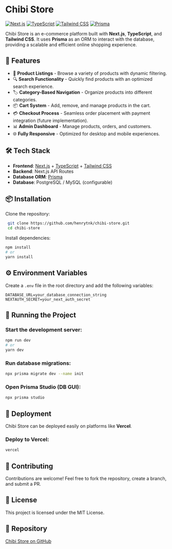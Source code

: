 # Chibi Store

[![Next.js](https://img.shields.io/badge/Next.js-13-blue)](https://nextjs.org/) [![TypeScript](https://img.shields.io/badge/TypeScript-4.9-blue)](https://www.typescriptlang.org/) [![Tailwind CSS](https://img.shields.io/badge/TailwindCSS-3-blue)](https://tailwindcss.com/) [![Prisma](https://img.shields.io/badge/Prisma-ORM-green)](https://www.prisma.io/)

Chibi Store is an e-commerce platform built with **Next.js**, **TypeScript**, and **Tailwind CSS**. It uses **Prisma** as an ORM to interact with the database, providing a scalable and efficient online shopping experience.

## 🚀 Features

- 🛒 **Product Listings** - Browse a variety of products with dynamic filtering.
- 🔍 **Search Functionality** - Quickly find products with an optimized search experience.
- 🏷 **Category-Based Navigation** - Organize products into different categories.
- 📦 **Cart System** - Add, remove, and manage products in the cart.
- 💳 **Checkout Process** - Seamless order placement with payment integration (future implementation).
- 📊 **Admin Dashboard** - Manage products, orders, and customers.
- 🌐 **Fully Responsive** - Optimized for desktop and mobile experiences.

## 🛠️ Tech Stack

- **Frontend**: [Next.js](https://nextjs.org/) + [TypeScript](https://www.typescriptlang.org/) + [Tailwind CSS](https://tailwindcss.com/)
- **Backend**: Next.js API Routes
- **Database ORM**: [Prisma](https://www.prisma.io/)
- **Database**: PostgreSQL / MySQL (configurable)

## 📦 Installation

Clone the repository:

```sh
 git clone https://github.com/henrytnk/chibi-store.git
 cd chibi-store
```

Install dependencies:

```sh
npm install
# or
yarn install
```

## ⚙️ Environment Variables

Create a `.env` file in the root directory and add the following variables:

```
DATABASE_URL=your_database_connection_string
NEXTAUTH_SECRET=your_next_auth_secret
```

## 🏃 Running the Project

### Start the development server:
```sh
npm run dev
# or
yarn dev
```

### Run database migrations:
```sh
npx prisma migrate dev --name init
```

### Open Prisma Studio (DB GUI):
```sh
npx prisma studio
```

## 🚀 Deployment

Chibi Store can be deployed easily on platforms like **Vercel**.

### Deploy to Vercel:
```sh
vercel
```

## 🤝 Contributing

Contributions are welcome! Feel free to fork the repository, create a branch, and submit a PR.

## 📜 License

This project is licensed under the MIT License.

## 🔗 Repository

[Chibi Store on GitHub](https://github.com/henrytnk/chibi-store)

